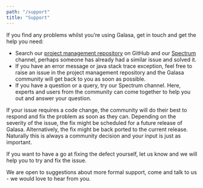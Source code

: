 ```yaml
---
path: "/support"
title: "Support"
---
```

If you find any problems whilst you’re using Galasa, get in touch and get the help you need:

-  Search our <a href="https://github.com/galasa-dev/projectmanagement/issues" target="_blank"> project management repository</a> on GitHub and our <a href="https://spectrum.chat/galasa" target="_blank"> Spectrum</a> channel, perhaps someone has already had a similar issue and solved it.
-  If you have an error message or java stack trace exception, feel free to raise an issue in the project management repository and the Galasa community will get back to you as soon as possible.
-  If you have a question or a query, try our Spectrum channel. Here, experts and users from the community can come together to help you out and answer your question.

If your issue requires a code change, the community will do their best to respond and fix the problem as soon as they can. Depending on the severity of the issue, the fix might be scheduled for a future release of Galasa. Alternatively, the fix might be back ported to the current release. Naturally this is always a community decision and your input is just as important.

If you want to have a go at fixing the defect yourself, let us know and we will help you to try and fix the issue.

We are open to suggestions about more formal support, come and talk to us - we would love to hear from you.